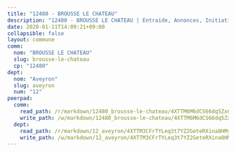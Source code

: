 ```yaml
---
title: "12480 - BROUSSE LE CHATEAU"
description: "12480 - BROUSSE LE CHATEAU | Entraide, Annonces, Initiatives"
date: 2020-01-11T14:09:21+09:00
collapsible: false
layout: commune
comm:
  nom: "BROUSSE LE CHATEAU"
  slug: brousse-le-chateau
  cp: "12480"
dept:
  nom: "Aveyron"
  slug: aveyron
  num: "12"
peerpad:
  comm:
    read_path: /r/markdown/12480_brousse-le-chateau/4XTTM6M6dCS66dq5ZxCX5d6ocw3uS5vMmRsGaXaVK6jpxsadF
    write_path: /w/markdown/12480_brousse-le-chateau/4XTTM6M6dCS66dq5ZxCX5d6ocw3uS5vMmRsGaXaVK6jpxsadF-K3TgUuUzkQqSxnPwaSuG7pGmigD7ChktpNQdqSpdGLv4uSWCazDaStL187MWEyUKD8agLze2vjyp2oVU3UNoFLBWQaYcgQY5jbN3Wnmij9yYurYm9qdETsxAyCpW2BNnce3AMf2y
  dept:
    read_path: /r/markdown/12_aveyron/4XTTM3CFrTYLeq3t7YZ2GeteRXina8HMy585xLdATaEm28gJq
    write_path: /w/markdown/12_aveyron/4XTTM3CFrTYLeq3t7YZ2GeteRXina8HMy585xLdATaEm28gJq-K3TgUfu3tdsvnJNzfCjLcQBm4uQ83gag77qnaAo9pjUvbpQyfAVAxJdyULKffeJFVcGHHVraYZNVQhiGBeBUKBFLy2Vr8dapgU6tQCmoJQ6dgnoqRGmK9bSxqhW9VArfxRuTPcgV
---
```


